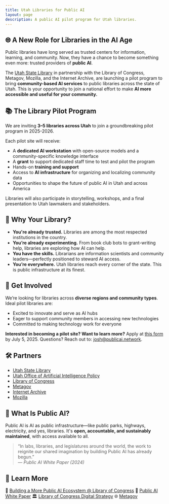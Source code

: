 ```yaml
---
title: Utah Libraries for Public AI
layout: page
description: A public AI pilot program for Utah libraries.
---
```


## 🌐 A New Role for Libraries in the AI Age

Public libraries have long served as trusted centers for information, learning, and community. Now, they have a chance to become something even more: trusted providers of **public AI**.

The [Utah State Library](https://library.utah.gov/) in partnership with the Library of Congress, Metagov, Mozilla, and the Internet Archive, are launching a pilot program to bring **community-based AI services** to public libraries across the state of Utah. This is your opportunity to join a national effort to make **AI more accessible and useful for your community.**

## 📚 The Library Pilot Program

We are inviting **3–5 libraries across Utah** to join a groundbreaking pilot program in 2025-2026.

Each pilot site will receive:
- A **dedicated AI workstation** with open-source models and a community-specific knowledge interface
- A **grant** to support dedicated staff time to test and pilot the program
- Hands-on **training and support**
- Access to **AI infrastructure** for organizing and localizing community data
- Opportunities to shape the future of public AI in Utah and across America

Libraries will also participate in storytelling, workshops, and a final presentation to Utah lawmakers and stakeholders.

## 🤝 Why Your Library?

- **You're already trusted.** Libraries are among the most respected institutions in the country.
- **You’re already experimenting.** From book club bots to grant-writing help, libraries are exploring how AI can help.
- **You have the skills.** Librarians are information scientists and community leaders—perfectly positioned to steward AI access.
- **You’re everywhere.** Utah libraries reach every corner of the state. This is public infrastructure at its finest.

## 🚀 Get Involved

We’re looking for libraries across **diverse regions and community types**. Ideal pilot libraries are:
- Excited to innovate and serve as AI hubs
- Eager to support community members in accessing new technologies
- Committed to making technology work for everyone

**Interested in becoming a pilot site? Want to learn more?**
Apply at [this form](https://forms.gle/FPJhXAhnZ4pcqwuT9) by July 5, 2025. Questions? Reach out to: [josh@publicai.network](mailto:josh@publicai.network).

## 🛠️ Partners

- [Utah State Library](https://library.utah.gov/)
- [Utah Office of Artificial Intelligence Policy](https://ai.utah.gov/)
- [Library of Congress](https://loc.gov)
- [Metagov](https://metagov.org/)
- [Internet Archive](https://archive.org/)
- [Mozilla](https://mozilla.org)

## 🧠 What Is Public AI?

Public AI is AI as public infrastructure—like public parks, highways, electricity, and yes, libraries. It's **open, accountable, and sustainably maintained**, with access available to all.

> “In labs, libraries, and legislatures around the world, the work to reignite our shared imagination by building Public AI has already begun.”  
— *Public AI White Paper (2024)*

## 📖 Learn More

📣 [Building a More Public AI Ecosystem @ Library of Congress](https://www.aspendigital.org/event/building-a-more-public-ai-ecosystem/)
📄 [Public AI White Paper](https://publicai.network/whitepaper)
🏛️ [Library of Congress Digital Strategy](https://loc.gov/digital-strategy)
🌐 [Metagov](https://metagov.org)  
